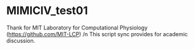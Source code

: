 # MIMICIV_test01
Thank for MIT Laboratory for Computational Physiology (https://github.com/MIT-LCP)
/n This script sync provides for academic discussion.
